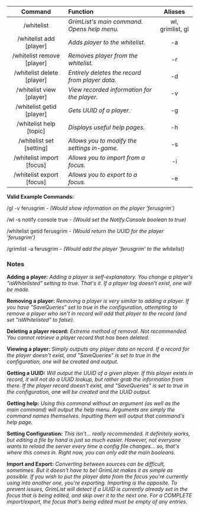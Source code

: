 Command | Function | Aliases
:-: | :-- | :-:
/whitelist | _GrimList's main command. Opens help menu._ | wl, grimlist, gl
/whitelist add [player] | _Adds player to the whitelist._ | -a
/whitelist remove [player] | _Removes player from the whitelist._ | -r
/whitelist delete [player] | _Entirely deletes the record from player data._ | -d
/whitelist view [player] | _View recorded information for the player._ | -v
/whitelist getid [player] | _Gets UUID of a player._ | -g
/whitelist help [topic] | _Displays useful help pages._ | -h
/whitelist set [setting] | _Allows you to modify the settings in-game._ | -s
/whitelist import [focus] | _Allows you to import from a focus._ | -i
/whitelist export [focus] | _Allows you to export to a focus._ | -e

__Valid Example Commands:__

/gl -v ferusgrim - _(Would show information on the player 'ferusgrim')_

/wl -s notify console true - _(Would set the Notify.Console boolean to true)_

/whitelist getid ferusgrim - _(Would return the UUID for the player 'ferusgrim')_

/grimlist -a ferusgrim - _(Would add the player 'ferusgrim' to the whitelist)_

### Notes
__Adding a player:__
_Adding a player is self-explanatory. You change a player's "isWhitelisted" setting to true. That's it. If a player log doesn't exist, one will be made._

__Removing a player:__
_Removing a player is very similar to adding a player. If you have "SaveQueries" set to true in the configuration, attempting to remove a player who isn't in record will add that player to the record (and set "isWhitelisted" to false)._

__Deleting a player record:__
_Extreme method of removal. Not recommended. You cannot retrieve a player record that has been deleted._

__Viewing a player:__
_Simply outputs any player data on record. If a record for the player doesn't exist, and "SaveQueries" is set to true in the configuration, one will be created and output._

__Getting a UUID:__
_Will output the UUID of a given player. If this player exists in record, it will not do a UUID lookup, but rather grab the information from there. If the player record doesn't exist, and "SaveQueries" is set to true in the configuration, one will be created and the UUID output._

__Getting help:__
_Using this command without an argument (as well as the main command) will output the help menu. Arguments are simply the command names themselves. Inputting them will output that command's help page._

__Setting Configuration:__
_This isn't... really recommended. It definitely works, but editing a file by hand is just so much easier. However, not everyone wants to reload the server every time a config file changes... so, that's where this comes in. Right now, you can only edit the main booleans._

__Import and Export:__
_Converting between sources can be difficult, sometimes. But it doesn't have to be! GrimList makes it as simple as possible. If you wish to put the player data from the focus you're currently using into another one, you're exporting. Importing is the opposite. To prevent issues, GrimList will detect if a UUID is currently already set in the focus that is being edited, and skip over it to the next one. For a COMPLETE import/export, the focus that's being edited must be empty of any entries._